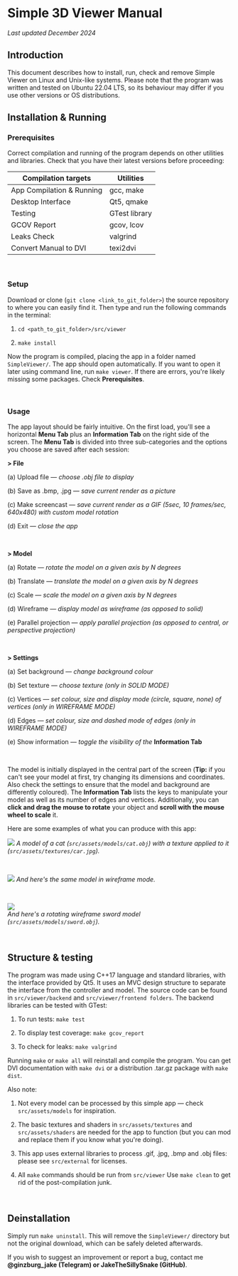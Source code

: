# Simple 3D Viewer Manual

_Last updated December 2024_

## Introduction

This document describes how to install, run, check and remove Simple Viewer on Linux and Unix-like systems. Please note that the program was written and tested on Ubuntu 22.04 LTS, so its behaviour may differ if you use other versions or OS distributions.

## Installation & Running

### Prerequisites

Correct compilation and running of the program depends on other utilities and libraries. Check that you have their latest versions before proceeding: 

| Compilation targets | Utilities |
| ------------------- | --------- |
| App Compilation & Running | gcc, make |
| Desktop Interface | Qt5, qmake |
| Testing | GTest library |
| GCOV Report | gcov, lcov |
| Leaks Check | valgrind |
| Convert Manual to DVI | texi2dvi |

</br>

### Setup

Download or clone (`git clone <link_to_git_folder>`) the source repository to where you can easily find it. Then type and run the following commands in the terminal: 

1. `cd <path_to_git_folder>/src/viewer`

2. `make install`

Now the program is compiled, placing the app in a folder named `SimpleViewer/`. The app should open automatically. If you want to open it later using command line, run `make viewer`. If there are errors, you're likely missing some packages. Check __Prerequisites__.

</br>

### Usage

The app layout should be fairly intuitive. On the first load, you'll see a horizontal __Menu Tab__ plus an __Information Tab__ on the right side of the screen. The __Menu Tab__ is divided into three sub-categories and the options you choose are saved after each session:

__> File__

(a) Upload file — _choose .obj file to display_

(b) Save as .bmp, .jpg — _save current render as a picture_

(c) Make screencast — _save current render as a GIF (5sec, 10 frames/sec, 640x480) with custom model rotation_

(d) Exit — _close the app_

</br>

__> Model__

(a) Rotate — _rotate the model on a given axis by N degrees_

(b) Translate — _translate the model on a given axis by N degrees_

(c) Scale — _scale the model on a given axis by N degrees_

(d) Wireframe — _display model as wireframe (as opposed to solid)_

(e) Parallel projection — _apply parallel projection (as opposed to central, or perspective projection)_

</br>

__> Settings__

(a) Set background — _change background colour_

(b) Set texture — _choose texture (only in SOLID MODE)_

(c) Vertices — _set colour, size and display mode (circle, square, none) of vertices (only in WIREFRAME MODE)_

(d) Edges — _set colour, size and dashed mode of edges (only in WIREFRAME MODE)_

(e) Show information — _toggle the visibility of the_ __Information Tab__

</br>

The model is initially displayed in the central part of the screen (__Tip:__ if you can't see your model at first, try changing its dimensions and coordinates. Also check the settings to ensure that the model and background are differently coloured). The __Information Tab__ lists the keys to manipulate your model as well as its number of edges and vertices. Additionally, you can __click and drag the mouse to rotate__ your object and __scroll with the mouse wheel to scale__ it.

Here are some examples of what you can produce with this app:

![](src/assets/examples/cat.png)
_A model of a cat (`src/assets/models/cat.obj`) with a texture applied to it (`src/assets/textures/car.jpg`)._

</br>

![](src/assets/examples/cat_wire.png)
_And here's the same model in wireframe mode._

</br>

![](src/assets/examples/sword.gif)
</br>
_And here's a rotating wireframe sword model (`src/assets/models/sword.obj`)._ 

</br>

## Structure & testing

The program was made using C++17 language and standard libraries, with the interface provided by Qt5. It uses an MVC design structure to separate the interface from the controller and model. The source code can be found in `src/viewer/backend` and `src/viewer/frontend folders`. The backend libraries can be tested with GTest: 

1. To run tests: `make test `

2. To display test coverage: `make gcov_report`

3. To check for leaks: `make valgrind`  

Running `make` or `make all` will reinstall and compile the program. You can get DVI documentation with `make dvi` or a distribution .tar.gz package with `make dist`. 

Also note:

1. Not every model can be processed by this simple app — check `src/assets/models` for inspiration.

2. The basic textures and shaders in `src/assets/textures` and `src/assets/shaders` are needed for the app to function (but you can mod and replace them if you know what you're doing).

3. This app uses external libraries to process .gif, .jpg, .bmp and .obj files: please see `src/external` for licenses.
 
4. All `make` commands should be run from `src/viewer` Use `make clean` to get rid of the post-compilation junk.

</br>

## Deinstallation

Simply run `make uninstall`. This will remove the `SimpleViewer/` directory but not the original download, which can be safely deleted afterwards.

If you wish to suggest an improvement or report a bug, contact me __@ginzburg_jake (Telegram) or JakeTheSillySnake (GitHub)__.

